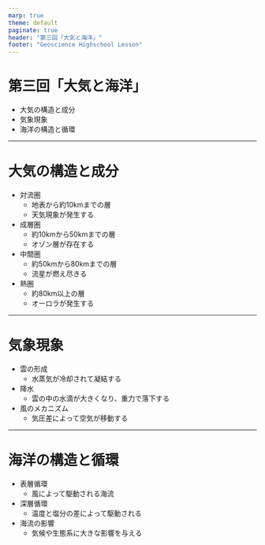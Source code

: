 ```yaml
---
marp: true
theme: default
paginate: true
header: "第三回「大気と海洋」"
footer: "Geoscience Highschool Lesson"
---
```


# 第三回「大気と海洋」

- 大気の構造と成分
- 気象現象
- 海洋の構造と循環

---

# 大気の構造と成分

- 対流圏
  - 地表から約10kmまでの層
  - 天気現象が発生する
- 成層圏
  - 約10kmから50kmまでの層
  - オゾン層が存在する
- 中間圏
  - 約50kmから80kmまでの層
  - 流星が燃え尽きる
- 熱圏
  - 約80km以上の層
  - オーロラが発生する

---

# 気象現象

- 雲の形成
  - 水蒸気が冷却されて凝結する
- 降水
  - 雲の中の水滴が大きくなり、重力で落下する
- 風のメカニズム
  - 気圧差によって空気が移動する

---

# 海洋の構造と循環

- 表層循環
  - 風によって駆動される海流
- 深層循環
  - 温度と塩分の差によって駆動される
- 海流の影響
  - 気候や生態系に大きな影響を与える
